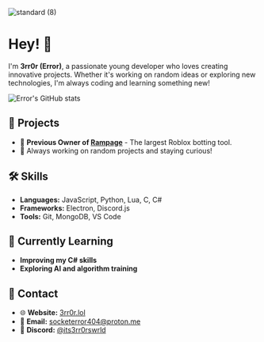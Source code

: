 ![standard (8)](https://github.com/user-attachments/assets/ac56ed26-b737-4ef9-9347-616d78c38409)

# Hey! 👋
I'm **3rr0r (Error)**, a passionate young developer who loves creating innovative projects. Whether it's working on random ideas or exploring new technologies, I'm always coding and learning something new!

![Error's GitHub stats](https://github-readme-stats.vercel.app/api?username=3rr0r&show_icons=true&theme=radical)

## 🚀 Projects
- 🦔 **Previous Owner of [Rampage](https://github.com/Rampage-Software)** - The largest Roblox botting tool.   
- 🧠 Always working on random projects and staying curious! 

## 🛠 Skills
- **Languages:** JavaScript, Python, Lua, C, C#
- **Frameworks:** Electron, Discord.js
- **Tools:** Git, MongoDB, VS Code

## 🌱 Currently Learning
- **Improving my C# skills**
- **Exploring AI and algorithm training**

## 💼 Contact
- 🌐 **Website:** [3rr0r.lol](https://3rr0r.lol)
- 📧 **Email:** [socketerror404@proton.me](mailto:socketerror404@proton.me)
- 💬 **Discord:** [@its3rr0rswrld](#)
